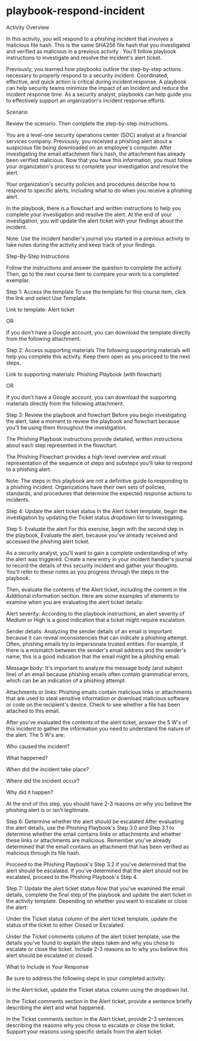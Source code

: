 # playbook-respond-incident

Activity Overview

In this activity, you will respond to a phishing incident that involves a malicious file hash. This is the same SHA256 file hash that you investigated and verified as malicious in a 
previous activity
. You'll follow playbook instructions to investigate and resolve the incident's alert ticket.

Previously, you learned how playbooks outline the step-by-step actions necessary to properly respond to a security incident. Coordinated, effective, and quick action is critical during incident response. A playbook can help security teams minimize the impact of an incident and reduce the incident response time. As a security analyst, playbooks can help guide you to effectively support an organization's incident response efforts.

Scenario

Review the scenario. Then complete the step-by-step instructions.

You are a level-one security operations center (SOC) analyst at a financial services company. Previously, you received a phishing alert about a suspicious file being downloaded on an employee's computer. After investigating the email attachment file's hash, the attachment has already been verified malicious. Now that you have this information, you must follow your organization's process to complete your investigation and resolve the alert.

Your organization's security policies and procedures describe how to respond to specific alerts, including what to do when you receive a phishing alert. 

In the playbook, there is a flowchart and written instructions to help you complete your investigation and resolve the alert. At the end of your investigation, you will update the alert ticket with your findings about the incident.

Note: Use the incident handler's journal you started in 
a previous activity
 to take notes during the activity and keep track of your findings. 


Step-By-Step Instructions

Follow the instructions and answer the question to complete the activity. Then, go to the next course item to compare your work to a completed exemplar.


Step 1: Access the template
To use the template for this course item, click the link and select Use Template.

Link to template: 
Alert ticket

OR

If you don’t have a Google account, you can download the template directly from the following attachment.

Step 2: Access supporting materials
The following supporting materials will help you complete this activity. Keep them open as you proceed to the next steps. 

Link to supporting materials: 
Phishing Playbook (with flowchart)

OR

If you don’t have a Google account, you can download the supporting materials directly from the following attachment.

Step 3: Review the playbook and flowchart
Before you begin investigating the alert, take a moment to review the playbook and flowchart because you'll be using them throughout the investigation.

The Phishing Playbook instructions provide detailed, written instructions about each step represented in the flowchart.

The Phishing Flowchart provides a high-level overview and visual representation of the sequence of steps and substeps you'll take to respond to a phishing alert.

Note: The steps in this playbook are not a definitive guide to responding to a phishing incident. Organizations have their own sets of policies, standards, and procedures that determine the expected response actions to incidents.

Step 4: Update the alert ticket status
In the Alert ticket template, begin the investigation by updating the Ticket status dropdown list to Investigating.

Step 5: Evaluate the alert
For this exercise, begin with the second step in the playbook, Evaluate the alert, because you've already received and accessed the phishing alert ticket. 

As a security analyst, you'll want to gain a complete understanding of why the alert was triggered. Create a new entry in your incident handler's journal to record the details of this security incident and gather your thoughts. You'll refer to these notes as you progress through the steps in the playbook. 

Then, evaluate the contents of the Alert ticket, including the content in the Additional information section. Here are some examples of elements to examine when you are evaluating the alert ticket details:

Alert severity: According to the playbook instructions, an alert severity of Medium or High is a good indication that a ticket might require escalation.

Sender details: Analyzing the sender details of an email is important because it can reveal inconsistencies that can indicate a phishing attempt. Often, phishing emails try to impersonate trusted entities. For example, if there is a mismatch between the sender's email address and the sender's name, this is a good indication that the email might be a phishing email.

Message body: It's important to analyze the message body (and subject line) of an email because phishing emails often contain grammatical errors, which can be an indication of a phishing attempt.

Attachments or links: Phishing emails contain malicious links or attachments that are used to steal sensitive information or download malicious software or code on the recipient's device. Check to see whether a file has been attached to this email.

After you've evaluated the contents of the alert ticket, answer the 5 W's of this incident to gather the information you need to understand the nature of the alert. The 5 W's are:

Who caused the incident?

What happened?

When did the incident take place?

Where did the incident occur?

Why did it happen?

At the end of this step, you should have 2-3 reasons on why you believe the phishing alert is or isn't legitimate.

Step 6: Determine whether the alert should be escalated
After evaluating the alert details, use the Phishing Playbook's Step 3.0 and Step 3.1 to determine whether the email contains links or attachments and whether these links or attachments are malicious. Remember you've already determined that the email contains an attachment that has been verified as malicious through its file hash. 

Proceed to the Phishing Playbook's Step 3.2 if you've determined that the alert should be escalated. If you've determined that the alert should not be escalated, proceed to the Phishing Playbook's Step 4.

Step 7: Update the alert ticket status
Now that you've examined the email details, complete the final step of the playbook and update the alert ticket in the activity template. Depending on whether you want to escalate or close the alert:

Under the Ticket status column of the alert ticket template, update the status of the ticket to either Closed or Escalated.

Under the Ticket comments column of the alert ticket template, use the details you've found to explain the steps taken and why you chose to escalate or close the ticket. Include 2-3 reasons as to why you believe this alert should be escalated or closed.


What to Include in Your Response

Be sure to address the following steps in your completed activity:  

In the Alert ticket, update the Ticket status column using the dropdown list.

In the Ticket comments section in the Alert ticket, provide a sentence briefly describing the alert and what happened.

In the Ticket comments section in the Alert ticket, provide 2-3 sentences describing the reasons why you chose to escalate or close the ticket. Support your reasons using specific details from the alert ticket.
